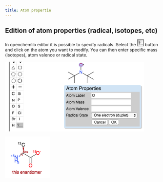 ```yaml
---
title: Atom propertie
---
```


## Edition of atom properties (radical, isotopes, etc)

In openchemlib editor it is possible to specify radicals. Select the ![](02_atom-properties/otherAtomTool.gif) button and click on the atom you want to modify. You can then enter specific mass (isotopes), atom valence or radical state.

![radical.png](02_atom-properties/radical.png)

![isotopes.png](02_atom-properties/isotopes.png)
